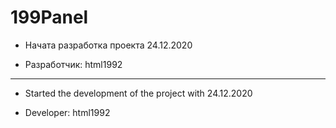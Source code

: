 # 199Panel

 - Начата разработка проекта 24.12.2020
 
 - Разработчик: html1992
 
- --------------- -
 
 - Started the development of the project with 24.12.2020

- Developer: html1992
